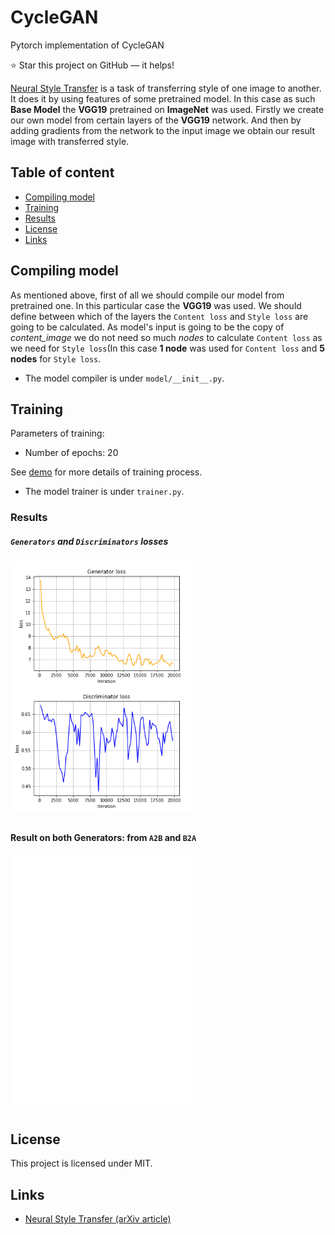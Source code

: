  CycleGAN
=========
Pytorch implementation of CycleGAN

:star: Star this project on GitHub — it helps!

[Neural Style Transfer](https://arxiv.org/pdf/1705.04058.pdf) is a task of transferring style
of one image to another. It does it by using features of some pretrained model. In this
case as such **Base Model** the **VGG19** pretrained on **ImageNet** was used. 
Firstly we create our own model from certain layers of the **VGG19** network.
And then by adding gradients from the network to the input image we obtain our result image
with transferred style.


## Table of content

- [Compiling model](#compile)
- [Training](#train)
- [Results](#res)
- [License](#license)
- [Links](#links)

## Compiling model

As mentioned above, first of all we should compile our model from pretrained one.
In this particular case the **VGG19** was used. We should define between which of
the layers the `Content loss` and `Style loss` are going to be calculated.
As model's input is going to be the copy of *content_image* we do not need so much
*nodes* to calculate `Content loss` as we need for `Style loss`(In this case **1 node**
was used for `Content loss` and **5 nodes** for `Style loss`.
* The model compiler is under `model/__init__.py`.

## Training 

Parameters of training:
- Number of epochs: 20

See [demo](https://github.com/akanametov/NeuralStyleTransfer/blob/main/demo/demo.ipynb) for more details of training process.
* The model trainer is under `trainer.py`.
### Results
##### `Generators` and `Discriminators` losses

<a><div class="column">
    <img src="images/g_loss_a2o.png" align="center" height="200px" width="300px"/>
    <img src="images/d_loss_a2o.png" align="center" height="200px" width="300px"/>
</div></a>

#### Result on both Generators: from `A2B` and `B2A`

<a><div class="column">
    <img src="images/a2o.png" align="center" height="200px" width="300px"/>
    <img src="images/o2a.png" align="center" height="200px" width="300px"/>
</div></a>

## License

This project is licensed under MIT.

## Links

* [Neural Style Transfer (arXiv article)](https://arxiv.org/pdf/1705.04058.pdf)
